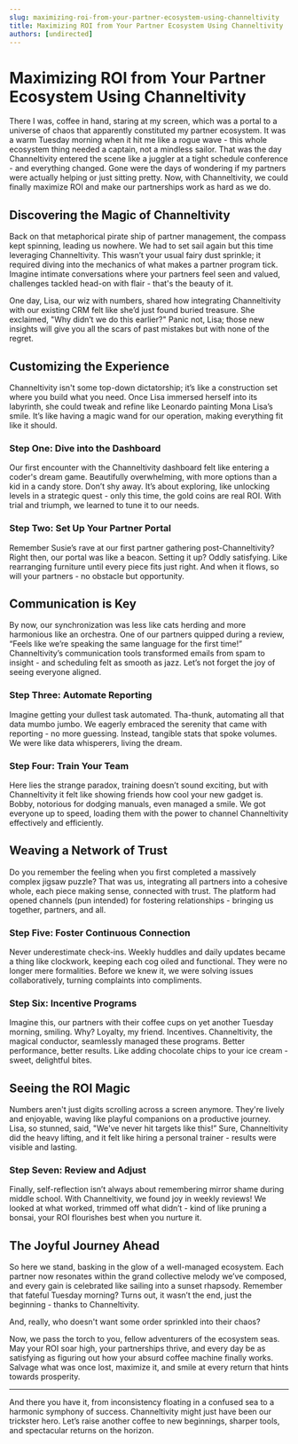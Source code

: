 ```yaml
---
slug: maximizing-roi-from-your-partner-ecosystem-using-channeltivity
title: Maximizing ROI from Your Partner Ecosystem Using Channeltivity
authors: [undirected]
---
```



# Maximizing ROI from Your Partner Ecosystem Using Channeltivity

There I was, coffee in hand, staring at my screen, which was a portal to a universe of chaos that apparently constituted my partner ecosystem. It was a warm Tuesday morning when it hit me like a rogue wave - this whole ecosystem thing needed a captain, not a mindless sailor. That was the day Channeltivity entered the scene like a juggler at a tight schedule conference - and everything changed. Gone were the days of wondering if my partners were actually helping or just sitting pretty. Now, with Channeltivity, we could finally maximize ROI and make our partnerships work as hard as we do.

## Discovering the Magic of Channeltivity

Back on that metaphorical pirate ship of partner management, the compass kept spinning, leading us nowhere. We had to set sail again but this time leveraging Channeltivity. This wasn’t your usual fairy dust sprinkle; it required diving into the mechanics of what makes a partner program tick. Imagine intimate conversations where your partners feel seen and valued, challenges tackled head-on with flair - that's the beauty of it.

One day, Lisa, our wiz with numbers, shared how integrating Channeltivity with our existing CRM felt like she’d just found buried treasure. She exclaimed, "Why didn’t we do this earlier?" Panic not, Lisa; those new insights will give you all the scars of past mistakes but with none of the regret.

## Customizing the Experience

Channeltivity isn't some top-down dictatorship; it’s like a construction set where you build what you need. Once Lisa immersed herself into its labyrinth, she could tweak and refine like Leonardo painting Mona Lisa’s smile. It’s like having a magic wand for our operation, making everything fit like it should.

### Step One: Dive into the Dashboard

Our first encounter with the Channeltivity dashboard felt like entering a coder's dream game. Beautifully overwhelming, with more options than a kid in a candy store. Don’t shy away. It’s about exploring, like unlocking levels in a strategic quest - only this time, the gold coins are real ROI. With trial and triumph, we learned to tune it to our needs.

### Step Two: Set Up Your Partner Portal

Remember Susie’s rave at our first partner gathering post-Channeltivity? Right then, our portal was like a beacon. Setting it up? Oddly satisfying. Like rearranging furniture until every piece fits just right. And when it flows, so will your partners - no obstacle but opportunity.

## Communication is Key

By now, our synchronization was less like cats herding and more harmonious like an orchestra. One of our partners quipped during a review, “Feels like we’re speaking the same language for the first time!” Channeltivity’s communication tools transformed emails from spam to insight - and scheduling felt as smooth as jazz. Let’s not forget the joy of seeing everyone aligned.

### Step Three: Automate Reporting

Imagine getting your dullest task automated. Tha-thunk, automating all that data mumbo jumbo. We eagerly embraced the serenity that came with reporting - no more guessing. Instead, tangible stats that spoke volumes. We were like data whisperers, living the dream.

### Step Four: Train Your Team

Here lies the strange paradox, training doesn’t sound exciting, but with Channeltivity it felt like showing friends how cool your new gadget is. Bobby, notorious for dodging manuals, even managed a smile. We got everyone up to speed, loading them with the power to channel Channeltivity effectively and efficiently.

## Weaving a Network of Trust

Do you remember the feeling when you first completed a massively complex jigsaw puzzle? That was us, integrating all partners into a cohesive whole, each piece making sense, connected with trust. The platform had opened channels (pun intended) for fostering relationships - bringing us together, partners, and all.

### Step Five: Foster Continuous Connection

Never underestimate check-ins. Weekly huddles and daily updates became a thing like clockwork, keeping each cog oiled and functional. They were no longer mere formalities. Before we knew it, we were solving issues collaboratively, turning complaints into compliments.

### Step Six: Incentive Programs

Imagine this, our partners with their coffee cups on yet another Tuesday morning, smiling. Why? Loyalty, my friend. Incentives. Channeltivity, the magical conductor, seamlessly managed these programs. Better performance, better results. Like adding chocolate chips to your ice cream - sweet, delightful bites.

## Seeing the ROI Magic

Numbers aren't just digits scrolling across a screen anymore. They're lively and enjoyable, waving like playful companions on a productive journey. Lisa, so stunned, said, "We've never hit targets like this!” Sure, Channeltivity did the heavy lifting, and it felt like hiring a personal trainer - results were visible and lasting.

### Step Seven: Review and Adjust

Finally, self-reflection isn’t always about remembering mirror shame during middle school. With Channeltivity, we found joy in weekly reviews! We looked at what worked, trimmed off what didn’t - kind of like pruning a bonsai, your ROI flourishes best when you nurture it.

## The Joyful Journey Ahead

So here we stand, basking in the glow of a well-managed ecosystem. Each partner now resonates within the grand collective melody we’ve composed, and every gain is celebrated like sailing into a sunset rhapsody. Remember that fateful Tuesday morning? Turns out, it wasn’t the end, just the beginning - thanks to Channeltivity.

And, really, who doesn't want some order sprinkled into their chaos?

Now, we pass the torch to you, fellow adventurers of the ecosystem seas. May your ROI soar high, your partnerships thrive, and every day be as satisfying as figuring out how your absurd coffee machine finally works. Salvage what was once lost, maximize it, and smile at every return that hints towards prosperity.

---

And there you have it, from inconsistency floating in a confused sea to a harmonic symphony of success. Channeltivity might just have been our trickster hero. Let’s raise another coffee to new beginnings, sharper tools, and spectacular returns on the horizon.
```
